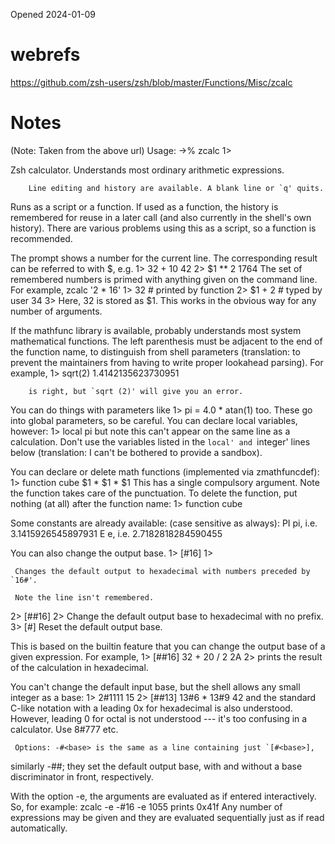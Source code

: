Opened 2024-01-09

# webrefs
https://github.com/zsh-users/zsh/blob/master/Functions/Misc/zcalc


# Notes
(Note: Taken from the above url)
Usage:
->% zcalc
1> <mathhere>

 Zsh calculator.  Understands most ordinary arithmetic expressions.

        Line editing and history are available. A blank line or `q' quits.

 Runs as a script or a function.  If used as a function, the history
 is remembered for reuse in a later call (and also currently in the
 shell's own history).  There are various problems using this as a
 script, so a function is recommended.

 The prompt shows a number for the current line.  The corresponding
 result can be referred to with $<line-no>, e.g.
   1> 32 + 10
   42
   2> $1 ** 2
   1764
 The set of remembered numbers is primed with anything given on the
 command line.  For example,
   zcalc '2 * 16'
   1> 32                     # printed by function
   2> $1 + 2                 # typed by user
   34
   3>
 Here, 32 is stored as $1.  This works in the obvious way for any
 number of arguments.

 If the mathfunc library is available, probably understands most system
 mathematical functions.  The left parenthesis must be adjacent to the
 end of the function name, to distinguish from shell parameters
 (translation: to prevent the maintainers from having to write proper
 lookahead parsing).  For example,
   1> sqrt(2)
   1.4142135623730951

        is right, but `sqrt (2)' will give you an error.

 You can do things with parameters like
   1> pi = 4.0 * atan(1)
 too.  These go into global parameters, so be careful.  You can declare
 local variables, however:
   1> local pi
 but note this can't appear on the same line as a calculation.  Don't
 use the variables listed in the `local' and `integer' lines below
 (translation: I can't be bothered to provide a sandbox).

 You can declare or delete math functions (implemented via zmathfuncdef):
   1> function cube $1 * $1 * $1
 This has a single compulsory argument.  Note the function takes care of
 the punctuation.  To delete the function, put nothing (at all) after
 the function name:
   1> function cube

 Some constants are already available: (case sensitive as always):
   PI     pi, i.e. 3.1415926545897931
   E      e, i.e. 2.7182818284590455

 You can also change the output base.
   1> [#16]
   1>

     Changes the default output to hexadecimal with numbers preceded by `16#'.

     Note the line isn't remembered.

   2> [##16]
   2>
 Change the default output base to hexadecimal with no prefix.
   3> [#]
 Reset the default output base.

 This is based on the builtin feature that you can change the output base
 of a given expression.  For example,
   1> [##16]  32 + 20 / 2
   2A
   2>
 prints the result of the calculation in hexadecimal.

 You can't change the default input base, but the shell allows any small
 integer as a base:
   1> 2#1111
   15
   2> [##13] 13#6 * 13#9
   42
 and the standard C-like notation with a leading 0x for hexadecimal is
 also understood.  However, leading 0 for octal is not understood --- it's
 too confusing in a calculator.  Use 8#777 etc.

     Options: -#<base> is the same as a line containing just `[#<base>],

 similarly -##<base>; they set the default output base, with and without
 a base discriminator in front, respectively.

 With the option -e, the arguments are evaluated as if entered
 interactively.  So, for example:
   zcalc -e -\#16 -e 1055
 prints
   0x41f
 Any number of expressions may be given and they are evaluated
 sequentially just as if read automatically.
